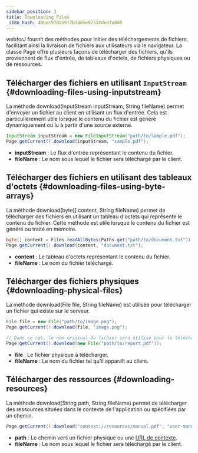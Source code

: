 ```yaml
---
sidebar_position: 3
title: Downloading Files
_i18n_hash: 49bec97825977b7d05e97522debfa0d8
---
```

webforJ fournit des méthodes pour initier des téléchargements de fichiers, facilitant ainsi la livraison de fichiers aux utilisateurs via le navigateur. La <JavadocLink type="foundation" location="com/webforj/Page" code='true'>classe Page</JavadocLink> offre plusieurs façons de télécharger des fichiers, qu'ils proviennent de flux d'entrée, de tableaux d'octets, de fichiers physiques ou de ressources.

## Télécharger des fichiers en utilisant `InputStream` {#downloading-files-using-inputstream}

La <JavadocLink type="foundation" location="com/webforj/Page" code='true' suffix='#download(java.io.InputStream,java.lang.String)'>méthode download(InputStream inputStream, String fileName)</JavadocLink> permet d'envoyer un fichier au client en utilisant un flux d'entrée. Cela est particulièrement utile lorsque le contenu du fichier est généré dynamiquement ou lu à partir d'une source externe.

```java
InputStream inputStream = new FileInputStream("path/to/sample.pdf");
Page.getCurrent().download(inputStream, "sample.pdf");
```

- **inputStream** : Le flux d'entrée représentant le contenu du fichier.
- **fileName** : Le nom sous lequel le fichier sera téléchargé par le client.

## Télécharger des fichiers en utilisant des tableaux d'octets {#downloading-files-using-byte-arrays}

La <JavadocLink type="foundation" location="com/webforj/Page" code='true' suffix='#download(byte%5B%5D,java.lang.String)'>méthode download(byte[] content, String fileName)</JavadocLink> permet de télécharger des fichiers en utilisant un tableau d'octets qui représente le contenu du fichier. Cette méthode est utile lorsque le contenu du fichier est généré ou traité en mémoire.

```java
byte[] content = Files.readAllBytes(Paths.get("path/to/document.txt"));
Page.getCurrent().download(content, "document.txt");
```

- **content** : Le tableau d'octets représentant le contenu du fichier.
- **fileName** : Le nom du fichier téléchargé.

## Télécharger des fichiers physiques {#downloading-physical-files}

La <JavadocLink type="foundation" location="com/webforj/Page" code='true' suffix='#download(java.io.File,java.lang.String)'>méthode download(File file, String fileName)</JavadocLink> est utilisée pour télécharger un fichier qui existe sur le serveur.

```java
File file = new File("path/to/image.png");
Page.getCurrent().download(file, "image.png");
```

```java
// Dans ce cas, le nom original du fichier sera utilisé pour le téléchargement.
Page.getCurrent().download(new File("path/to/report.pdf"));
```

- **file** : Le fichier physique à télécharger.
- **fileName** : Le nom du fichier tel qu'il apparaît au client.

## Télécharger des ressources {#downloading-resources}

La <JavadocLink type="foundation" location="com/webforj/Page" code='true' suffix='#download(java.lang.String,java.lang.String)'>méthode download(String path, String fileName)</JavadocLink> permet de télécharger des ressources situées dans le contexte de l'application ou spécifiées par un chemin.

```java
Page.getCurrent().download("context://resources/manual.pdf", "user-manual.pdf");
```

- **path** : Le chemin vers un fichier physique ou une [URL de contexte](./assets-protocols#the-context-protocol).
- **fileName** : Le nom sous lequel le fichier sera téléchargé par le client.
